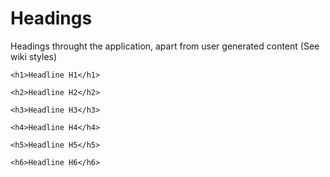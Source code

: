 # Headings

Headings throught the application, apart from user generated content (See wiki styles)

```
<h1>Headline H1</h1>

<h2>Headline H2</h2>

<h3>Headline H3</h3>

<h4>Headline H4</h4>

<h5>Headline H5</h5>

<h6>Headline H6</h6>
```


